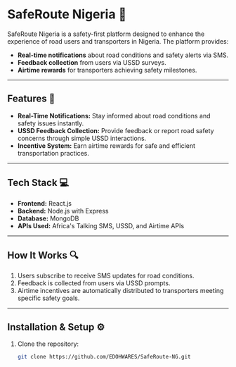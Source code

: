 # SafeRoute Nigeria 🚦

SafeRoute Nigeria is a safety-first platform designed to enhance the experience of road users and transporters in Nigeria. The platform provides:
- **Real-time notifications** about road conditions and safety alerts via SMS.
- **Feedback collection** from users via USSD surveys.
- **Airtime rewards** for transporters achieving safety milestones.

---

## Features 🚀

- **Real-Time Notifications:** Stay informed about road conditions and safety issues instantly.
- **USSD Feedback Collection:** Provide feedback or report road safety concerns through simple USSD interactions.
- **Incentive System:** Earn airtime rewards for safe and efficient transportation practices.

---

## Tech Stack 💻

- **Frontend:** React.js
- **Backend:** Node.js with Express
- **Database:** MongoDB
- **APIs Used:** Africa's Talking SMS, USSD, and Airtime APIs

---

## How It Works 🔍

1. Users subscribe to receive SMS updates for road conditions.
2. Feedback is collected from users via USSD prompts.
3. Airtime incentives are automatically distributed to transporters meeting specific safety goals.

---

## Installation & Setup ⚙️

1. Clone the repository:
   ```bash
   git clone https://github.com/EDOHWARES/SafeRoute-NG.git
